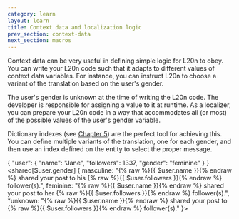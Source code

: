 ```yaml
---
category: learn
layout: learn
title: Context data and localization logic
prev_section: context-data
next_section: macros
---
```


Context data can be very useful in defining simple logic for L20n to obey.  You can write your L20n code such that it adapts to different values of context data variables.  For instance, you can instruct L20n to choose a variant of the translation based on the user's gender.

The user's gender is unknown at the time of writing the L20n code.  The developer is responsible for assigning a value to it at runtime.  As a localizer, you can prepare your L20n code in a way that accommodates all (or most) of the possible values of the user's gender variable.

Dictionary indexes (see <a href="{% post_url 2012-07-05-indexes-for-hash-tables %}">Chapter 5</a>) are the perfect tool for achieving this.  You can define multiple variants of the translation, one for each gender, and then use an index defined on the entity to select the proper message.

<div class="editor dataEditor height15"
  id="dataEditor1"
  data-source="sourceEditor1"
  data-ctxdata="dataEditor1"
  data-output="output1"
>{
    "user": {
        "name": "Jane",
        "followers": 1337,
        "gender": "feminine"
    }
}
</div>
<div class="editor sourceEditor height15"
  id="sourceEditor1"
  data-source="sourceEditor1"
  data-ctxdata="dataEditor1"
  data-output="output1"
>&lt;shared[$user.gender] {
  masculine: "{% raw %}{{ $user.name }}{% endraw %} shared your post to his {% raw %}{{ $user.followers }}{% endraw %} follower(s).",
  feminine: "{% raw %}{{ $user.name }}{% endraw %}  shared your post to her {% raw %}{{ $user.followers }}{% endraw %} follower(s).",
 *unknown: "{% raw %}{{ $user.name }}{% endraw %} shared your post to {% raw %}{{ $user.followers }}{% endraw %} follower(s)."
}&gt;
</div>
<dl id="output1">
</dl>
